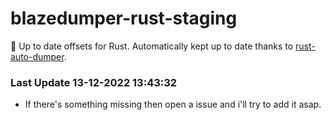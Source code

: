 # blazedumper-rust-staging

🚀 Up to date offsets for Rust. Automatically kept up to date thanks to [rust-auto-dumper](https://github.com/Akandesh/rust-auto-dumper).


### Last Update 13-12-2022 13:43:32
- If there's something missing then open a issue and i'll try to add it asap.
